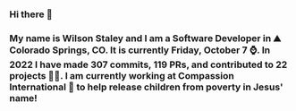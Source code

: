 ### Hi there 👋

### My name is Wilson Staley and I am a Software Developer in ⛰ Colorado Springs, CO.  It is currently Friday, October 7 ⌚. In 2022 I have made 307 commits, 119 PRs, and contributed to 22 projects 👨‍💻. I am currently working at Compassion International 🏢 to help release children from poverty in Jesus' name!